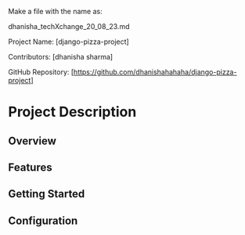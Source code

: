 Make a file with the name as:

dhanisha_techXchange_20_08_23.md

Project Name: [django-pizza-project]

Contributors: [dhanisha sharma]

GitHub Repository: [https://github.com/dhanishahahaha/django-pizza-project]

# Project Description



## Overview



## Features



## Getting Started



## Configuration



